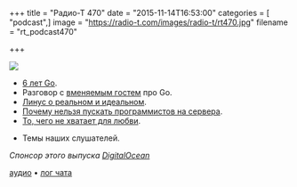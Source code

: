 +++
title = "Радио-Т 470"
date = "2015-11-14T16:53:00"
categories = [ "podcast",]
image = "https://radio-t.com/images/radio-t/rt470.jpg"
filename = "rt_podcast470"

+++

![](https://radio-t.com/images/radio-t/rt470.jpg)

* [6 лет Go](http://blog.golang.org/6years).
* Разговор с [вменяемым гостем](http://nodir.io) про Go.
* [Линус о реальном и идеальном](http://www.datacenterknowledge.com/archives/2015/11/09/linus-torvalds-perfect-security-in-linux-is-impossible/).
* [Почему нельзя пускать программистов на сервера](http://habrahabr.ru/company/dataart/blog/270677/).
* [То, чего не хватает для любви](http://thenextweb.com/insider/2015/11/14/review-satechis-usb-c-3-in-1-combo-for-macbook-is-the-hub-youre-looking-for/).
- Темы наших слушателей.

_Спонсор этого выпуска [DigitalOcean](https://www.digitalocean.com)_

[аудио](https://cdn.radio-t.com/rt_podcast470.mp3) • [лог чата](http://chat.radio-t.com/logs/radio-t-470.html)
<audio src="https://cdn.radio-t.com/rt_podcast470.mp3" preload="none"></audio>